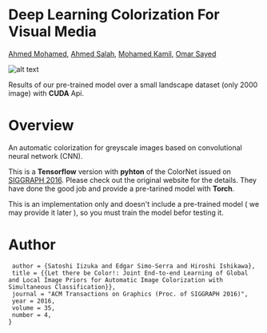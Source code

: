 # Deep Learning Colorization For Visual Media
[Ahmed Mohamed](https://plus.google.com/u/0/112560867022978441535), [Ahmed Salah](https://plus.google.com/114612599386789683735), [Mohamed Kamil](muhamedkamel95@gmail.com
), [Omar Sayed]()

![alt text](https://user-images.githubusercontent.com/22034912/27242672-990cd1f0-52de-11e7-97f9-92c1dcd44497.jpg"ModelResults")
 
 Results of our pre-trained model over a small landscape dataset (only 2000 image) with **CUDA** Api.

# Overview
An automatic colorization for greyscale images based on convolutional neural network (CNN).

This is a **Tensorflow** version with **pyhton** of the ColorNet issued on [SIGGRAPH 2016](http://hi.cs.waseda.ac.jp/~iizuka/projects/colorization/en/). Please check out the original website for the details.
They have done the good job and provide a pre-tarined model with **Torch**.

This is an implementation only and doesn't include a pre-trained model ( we may provide it later ), so you must train the model befor testing it.

# Author

```@Article{IizukaSIGGRAPH2016,
 author = {Satoshi Iizuka and Edgar Simo-Serra and Hiroshi Ishikawa},
 title = {{Let there be Color!: Joint End-to-end Learning of Global and Local Image Priors for Automatic Image Colorization with Simultaneous Classification}},
 journal = "ACM Transactions on Graphics (Proc. of SIGGRAPH 2016)",
 year = 2016,
 volume = 35,
 number = 4,
}
```
